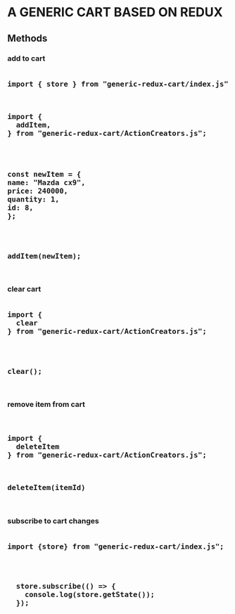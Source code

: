 <h1>A GENERIC CART BASED ON REDUX</h1>

<h2>Methods</h2>

<h3>add to cart</h3>

<pre>
<h3>import { store } from "generic-redux-cart/index.js";</h3>
<h3>import {
  addItem,
} from "generic-redux-cart/ActionCreators.js";</h3>
<h3>
const newItem = {
name: "Mazda cx9",
price: 240000,
quantity: 1,
id: 8,
};
</h3>

<h3>addItem(newItem);</h3>
</pre>


<h3>clear cart</h3>
<pre>
<h3>import {
  clear
} from "generic-redux-cart/ActionCreators.js";</h3>

<h3>clear();</h3>
</pre>

<h3>remove item from cart</h3>


<pre>
<h3>
import {
  deleteItem
} from "generic-redux-cart/ActionCreators.js";
</h3>
<h3>deleteItem(itemId)</h3>
</pre>

<h3>subscribe to cart changes</h3>
<pre>
<h3>import {store} from "generic-redux-cart/index.js";</h3>

<h3>  store.subscribe(() => {
    console.log(store.getState());
  });
 </h3>
</pre>
